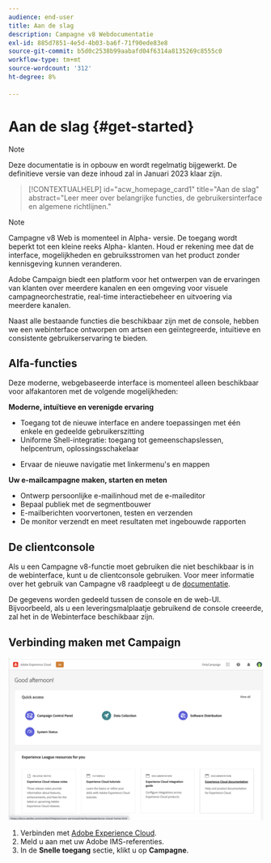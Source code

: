 ```yaml
---
audience: end-user
title: Aan de slag
description: Campagne v8 Webdocumentatie
exl-id: 885d7851-4e5d-4b03-ba6f-71f90ede83e8
source-git-commit: b5d0c2538b99aabafd04f6314a8135269c8555c0
workflow-type: tm+mt
source-wordcount: '312'
ht-degree: 8%

---
```


# Aan de slag {#get-started}

>[!NOTE]
>
>Deze documentatie is in opbouw en wordt regelmatig bijgewerkt. De definitieve versie van deze inhoud zal in Januari 2023 klaar zijn.

<!--
V8 web overview
context, scope (targets cross-channel practitioners), limitations
only existing customers
-->
>[!CONTEXTUALHELP]
>id="acw_homepage_card1"
>title="Aan de slag"
>abstract="Leer meer over belangrijke functies, de gebruikersinterface en algemene richtlijnen."

>[!NOTE]
>
>Campagne v8 Web is momenteel in Alpha- versie. De toegang wordt beperkt tot een kleine reeks Alpha- klanten. Houd er rekening mee dat de interface, mogelijkheden en gebruiksstromen van het product zonder kennisgeving kunnen veranderen.

Adobe Campaign biedt een platform voor het ontwerpen van de ervaringen van klanten over meerdere kanalen en een omgeving voor visuele campagneorchestratie, real-time interactiebeheer en uitvoering via meerdere kanalen.

Naast alle bestaande functies die beschikbaar zijn met de console, hebben we een webinterface ontworpen om artsen een geïntegreerde, intuïtieve en consistente gebruikerservaring te bieden.

## Alfa-functies

Deze moderne, webgebaseerde interface is momenteel alleen beschikbaar voor alfakantoren met de volgende mogelijkheden:

**Moderne, intuïtieve en verenigde ervaring**

* Toegang tot de nieuwe interface en andere toepassingen met één enkele en gedeelde gebruikerszitting
* Uniforme Shell-integratie: toegang tot gemeenschapslessen, helpcentrum, oplossingsschakelaar
<!--
No search and pulse notifications in Alpha
-->
* Ervaar de nieuwe navigatie met linkermenu&#39;s en mappen

**Uw e-mailcampagne maken, starten en meten**

* Ontwerp persoonlijke e-mailinhoud met de e-maileditor
* Bepaal publiek met de segmentbouwer
* E-mailberichten voorvertonen, testen en verzenden
* De monitor verzendt en meet resultaten met ingebouwde rapporten

<!--
add info somewhere to remind users that
* they still have access to their console (+ link to v8 console doc)
* they keep their existing data (example: will be able to use their existing delivery templates to create deliveries)
-->

## De clientconsole

Als u een Campagne v8-functie moet gebruiken die niet beschikbaar is in de webinterface, kunt u de clientconsole gebruiken. Voor meer informatie over het gebruik van Campagne v8 raadpleegt u de [documentatie](https://experienceleague.adobe.com/docs/campaign/campaign-v8/campaign-home.html?lang=nl).

De gegevens worden gedeeld tussen de console en de web-UI. Bijvoorbeeld, als u een leveringsmalplaatje gebruikend de console creeerde, zal het in de Webinterface beschikbaar zijn.

## Verbinding maken met Campaign

![](assets/connect.png)

1. Verbinden met [Adobe Experience Cloud](http://experience.adobe.com).
1. Meld u aan met uw Adobe IMS-referenties.
1. In de **Snelle toegang** sectie, klikt u op **Campagne**.

<!--
-> experience cloud home: "Campaign" -> home campaign v8
-> or Campaign v8 web if direct URL
-->
